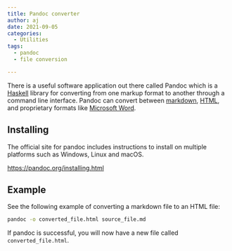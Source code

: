 ```yaml
---
title: Pandoc converter
author: aj
date: 2021-09-05
categories:
  - Utilities
tags:
  - pandoc
  - file conversion

---
```


There is a useful software application out there called Pandoc which is a [Haskell][1] library for converting from one markup format to another through a command line interface. Pandoc can convert between [markdown][2], [HTML][3], and proprietary formats like [Microsoft Word][4].

## Installing

The official site for pandoc includes instructions to install on multiple platforms such as Windows, Linux and macOS.

https://pandoc.org/installing.html


## Example

See the following example of converting a markdown file to an HTML file:

```bash
pandoc -o converted_file.html source_file.md
```

If pandoc is successful, you will now have a new file called `converted_file.html`.

 [1]: https://www.haskell.org/
 [2]: https://daringfireball.net/projects/markdown/
 [3]: https://www.w3.org/html/
 [4]: https://en.wikipedia.org/wiki/Office_Open_XML
 [5]: https://pandoc.org/
 